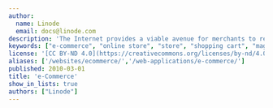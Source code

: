 ```yaml
---
author:
  name: Linode
  email: docs@linode.com
description: 'The Internet provides a viable avenue for merchants to reach an increasingly large and global customer base. There are a number of e-Commerce solutions that make it possible for you to establish your own online storefront on your Linode.'
keywords: ["e-commerce", "online store", "store", "shopping cart", "magento", "oscommerce"]
license: '[CC BY-ND 4.0](https://creativecommons.org/licenses/by-nd/4.0)'
aliases: ['/websites/ecommerce/','/web-applications/e-commerce/']
published: 2010-03-01
title: 'e-Commerce'
show_in_lists: true
authors: ["Linode"]
---
```



